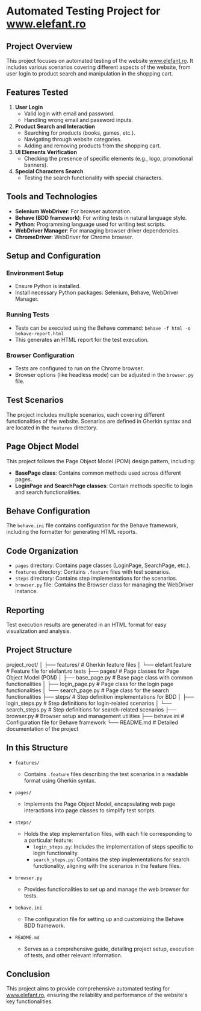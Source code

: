 # Automated Testing Project for www.elefant.ro

## Project Overview
This project focuses on automated testing of the website www.elefant.ro. It includes various scenarios covering different aspects of the website, from user login to product search and manipulation in the shopping cart.

## Features Tested
1. **User Login**
   - Valid login with email and password.
   - Handling wrong email and password inputs.
2. **Product Search and Interaction**
   - Searching for products (books, games, etc.).
   - Navigating through website categories.
   - Adding and removing products from the shopping cart.
3. **UI Elements Verification**
   - Checking the presence of specific elements (e.g., logo, promotional banners).
4. **Special Characters Search**
   - Testing the search functionality with special characters.

## Tools and Technologies
- **Selenium WebDriver**: For browser automation.
- **Behave (BDD framework)**: For writing tests in natural language style.
- **Python**: Programming language used for writing test scripts.
- **WebDriver Manager**: For managing browser driver dependencies.
- **ChromeDriver**: WebDriver for Chrome browser.

## Setup and Configuration

### Environment Setup
- Ensure Python is installed.
- Install necessary Python packages: Selenium, Behave, WebDriver Manager.

### Running Tests
- Tests can be executed using the Behave command: `behave -f html -o behave-report.html`
- This generates an HTML report for the test execution.

### Browser Configuration
- Tests are configured to run on the Chrome browser.
- Browser options (like headless mode) can be adjusted in the `browser.py` file.

## Test Scenarios
The project includes multiple scenarios, each covering different functionalities of the website. Scenarios are defined in Gherkin syntax and are located in the `features` directory.

## Page Object Model
This project follows the Page Object Model (POM) design pattern, including:
- **BasePage class**: Contains common methods used across different pages.
- **LoginPage and SearchPage classes**: Contain methods specific to login and search functionalities.

## Behave Configuration
The `behave.ini` file contains configuration for the Behave framework, including the formatter for generating HTML reports.

## Code Organization
- `pages` directory: Contains page classes (LoginPage, SearchPage, etc.).
- `features` directory: Contains `.feature` files with test scenarios.
- `steps` directory: Contains step implementations for the scenarios.
- `browser.py` file: Contains the Browser class for managing the WebDriver instance.

## Reporting
Test execution results are generated in an HTML format for easy visualization and analysis.

## Project Structure

project_root/
│
├── features/ # Gherkin feature files
│ └── elefant.feature # Feature file for elefant.ro tests
├── pages/ # Page classes for Page Object Model (POM)
│ ├── base_page.py # Base page class with common functionalities
│ ├── login_page.py # Page class for the login page functionalities
│ └── search_page.py # Page class for the search functionalities
├── steps/ # Step definition implementations for BDD
│ ├── login_steps.py # Step definitions for login-related scenarios
│ └── search_steps.py # Step definitions for search-related scenarios
├── browser.py # Browser setup and management utilities
├── behave.ini # Configuration file for Behave framework
└── README.md # Detailed documentation of the project

## In this Structure

- `features/`
  - Contains `.feature` files describing the test scenarios in a readable format using Gherkin syntax.

- `pages/`
  - Implements the Page Object Model, encapsulating web page interactions into page classes to simplify test scripts.

- `steps/`
  - Holds the step implementation files, with each file corresponding to a particular feature:
    - `login_steps.py`: Includes the implementation of steps specific to login functionality.
    - `search_steps.py`: Contains the step implementations for search functionality, aligning with the scenarios in the feature files.

- `browser.py`
  - Provides functionalities to set up and manage the web browser for tests.

- `behave.ini`
  - The configuration file for setting up and customizing the Behave BDD framework.

- `README.md`
  - Serves as a comprehensive guide, detailing project setup, execution of tests, and other relevant information.

## Conclusion
This project aims to provide comprehensive automated testing for www.elefant.ro, ensuring the reliability and performance of the website's key functionalities.

